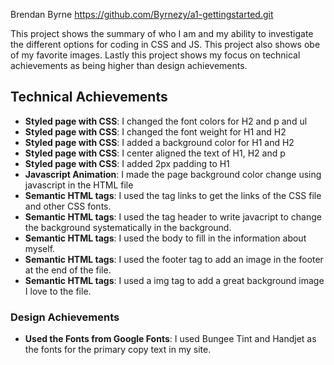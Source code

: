 Brendan Byrne 
https://github.com/Byrnezy/a1-gettingstarted.git

This project shows the summary of who I am and my ability to investigate the different options for coding in CSS and JS. This project also shows obe of my favorite images. Lastly this project shows my focus on technical achievements as being higher than design achievements. 

## Technical Achievements
- **Styled page with CSS**: I changed the font colors for H2 and p and ul
- **Styled page with CSS**: I changed the font weight for H1 and H2
- **Styled page with CSS**: I added a background color for H1 and H2
- **Styled page with CSS**: I center aligned the text of H1, H2 and p
- **Styled page with CSS**: I added 2px padding to H1
- **Javascript Animation**: I made the page background color change using javascript in the HTML file
- **Semantic HTML tags**: I used the tag links to get the links of the CSS file and other CSS fonts.
- **Semantic HTML tags**: I used the tag header to write javacript to change the background systematically in the background.
- **Semantic HTML tags**: I used the body to fill in the information about myself.
- **Semantic HTML tags**: I used the footer tag to add an image in the footer at the end of the file.
- **Semantic HTML tags**: I used a img tag to add a great background image I love to the file.

### Design Achievements
- **Used the Fonts from Google Fonts**: I used Bungee Tint and Handjet as the fonts for the primary copy text in my site.
